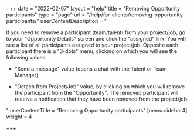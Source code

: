 +++
date = "2022-02-07"
layout = "help"
title = "Removing Opportunity participants"
type = "page"
url = "/help/for-clients/removing-opportunity-participants/"
userContentDescription = "<p>If you need to remove a participant (team/talent) from your project/job, go to your \"Opportunity Details\" screen and click the \"assigned\" link. You will see a list of all participants assigned to your project/job. Opposite each participant there is a \"3-dots\" menu, clicking on which you will see the following values:</p><ul><li><p>\"Send a message\" value (opens a chat with the Talent or Team Manager)</p></li><li><p>\"Detach from Project/Job\" value, by clicking on which you will remove the participant from the \"Opportunity\". The removed participant will receive a notification that they have been removed from the project/job.</p></li></ul>"
userContentTitle = "Removing Opportunity participants"
[menu.sidebar4]
weight = 4

+++
